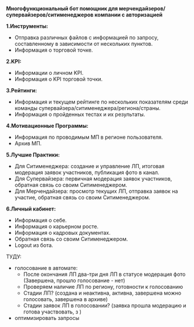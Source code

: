 **Многофункциональный бот помощник для мерчендайзеров/супервайзеров/ситименеджеров компании с авторизацией**

**1.Инструменты:**
- Отправка различных файлов с информацией по запросу, составленному в зависимости от нескольких пунктов.
- Информация о торговой точке.

**2.KPI:**
- Информации о личном KPI.
- Информация о KPI торговой точки.

**3.Рейтинги:**
- Информация и текущем рейтинге по нескольких показателям среди команды супервайзера/ситименеджера/региона/страны.
- Информация о пройденных тестах и их результаты.

**4.Мотивационные Программы:**
- Информация по проводимым МП в регионе пользователя.
- Архив МП.

**5.Лучшие Практики:**
- Для Ситименеджера: создание и управление ЛП, итоговая модерация заявок участников, публикация фото в канал.
- Для Супервайзера: первичная модерация заявок участников, обратная связь со своим Ситименеджером.
- Для Мерчендайзера: просмотр текущих ЛП, отправка заявок на участие, обратная связь со своим Ситименеджером.

**6.Личный кабинет:**
- Информация о себе.
- Информация о карьерном росте.
- Информация о кадровых документах.
- Обратная связь со своим Ситименеджером.
- Logout из бота.


ТУДУ:
- голосование в автомате:
    - После окончания ЛП два-три дня ЛП в статусе модерация фото (Завершена, прошло голосование - нет)
    - Проверяем наличие ЛП по региону, готовности к голосованию
    - Стадии ЛП? (создана и неактивна, активна, завершена можно голосовать, завершена в архиве)
    - Стадии заявок ЛП в голосовании? (заявка прошла модерацию и готова участвовать, з )
- оптимизировать запросы